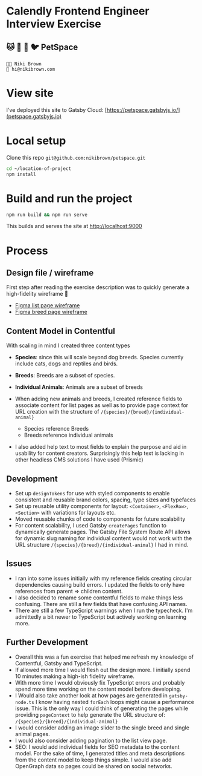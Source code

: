 # Calendly Frontend Engineer Interview Exercise

## 🐱 🐶 🐸 🐦 PetSpace

```
🧑‍💻 Niki Brown
📧 hi@nikibrown.com
```

# View site

I've deployed this site to Gatsby Cloud: [https://petspace.gatsbyjs.io/](petspace.gatsbyjs.io)

# Local setup

Clone this repo `git@github.com:nikibrown/petspace.git`

```bash
cd ~/location-of-project
npm install
```

# Build and run the project

```bash
npm run build && npm run serve
```

This builds and serves the site at [http://localhost:9000](http://localhost:9000)

# Process

## Design file / wireframe

First step after reading the exercise description was to quickly generate a high-fidelity wireframe 🎨

-   <a href="https://www.figma.com/file/VBTEyz2KlkpuLCz5GX38Ly/PetSpace?type=design&node-id=1%3A2&mode=design&t=TtCf1lqRhzqHMvId-1" target="_blank">Figma list page wireframe</a>
-   <a href="https://www.figma.com/file/VBTEyz2KlkpuLCz5GX38Ly/PetSpace?type=design&node-id=0-1&mode=design" target="_blank">Figma breed page wireframe</a>

## Content Model in Contentful

With scaling in mind I created three content types

-   **Species**: since this will scale beyond dog breeds. Species currently include cats, dogs and reptiles and birds.
-   **Breeds**: Breeds are a subset of species.
-   **Individual Animals**: Animals are a subset of breeds

-   When adding new animals and breeds, I created reference fields to associate content for list pages as well as to provide page context for URL creation with the structure of `/{species}/{breed}/{individual-animal}`

    -   Species reference Breeds
    -   Breeds reference individual animals

-   I also added help text to most fields to explain the purpose and aid in usability for content creators. Surprisingly this help text is lacking in other headless CMS solutions I have used (Prismic)

## Development

-   Set up `designTokens` for use with styled components to enable consistent and reusable brand colors, spacing, type sizes and typefaces
-   Set up reusable utility components for layout: `<Container>`, `<FlexRow>`, `<Section>` with variations for layouts etc.
-   Moved reusable chunks of code to components for future scalability
-   For content scalability, I used Gatsby `createPages` function to dynamically generate pages. The Gatsby File System Route API allows for dynamic slug naming for individual content would not work with the URL structure `/{species}/{breed}/{individual-animal}` I had in mind.

## Issues

-   I ran into some issues initially with my reference fields creating circular dependencies causing build errors. I updated the fields to only have references from parent => children content.
-   I also decided to rename some contentful fields to make things less confusing. There are still a few fields that have confusing API names.
-   There are still a few TypeScript warnings when I run the typecheck. I'm admittedly a bit newer to TypeScript but actively working on learning more.

## Further Development

-   Overall this was a fun exercise that helped me refresh my knowledge of Contentful, Gatsby and TypeScript.
-   If allowed more time I would flesh out the design more. I initially spend 10 minutes making a high-ish fidelity wireframe.
-   With more time I would obviously fix TypeScript errors and probably spend more time working on the content model before developing.
-   I Would also take another look at how pages are generated in `gatsby-node.ts` I know having nested `forEach` loops might cause a performance issue. This is the only way I could think of generating the pages while providing `pageContext` to help generate the URL structure of: `/{species}/{breed}/{individual-animal}`
-   I would consider adding an image slider to the single breed and single animal pages.
-   I would also consider adding pagination to the list view page.
-   SEO: I would add individual fields for SEO metadata to the content model. For the sake of time, I generated titles and meta descriptions from the content model to keep things simple. I would also add OpenGraph data so pages could be shared on social networks.
